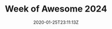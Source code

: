 ---
title: "Week of Awesome 2024"
date: 2020-01-25T23:11:13Z
draft: false
url: "/events/weekofawesome2024"
layout: woa
---